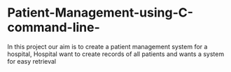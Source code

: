# Patient-Management-using-C-command-line-
In this project our aim is to create a patient management system for a hospital, Hospital want to create records of all patients and wants a system for easy retrieval
